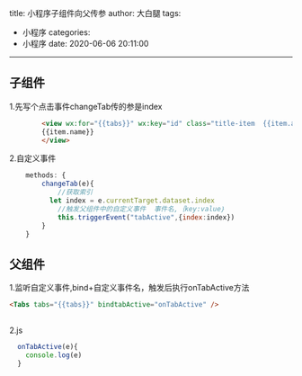 title: 小程序子组件向父传参
author: 大白腿
tags:
  - 小程序
categories:
  - 小程序
date: 2020-06-06 20:11:00
---
## 子组件
1.先写个点击事件changeTab传的参是index
```html
        <view wx:for="{{tabs}}" wx:key="id" class="title-item  {{item.active?'active':''}}" bindtap="changeTab" data-index="{{index}}">
        {{item.name}}
        </view>
```
2.自定义事件
```js
    methods: {
        changeTab(e){
            //获取索引
          let index = e.currentTarget.dataset.index
            //触发父组件中的自定义事件  事件名,｛key:value｝
            this.triggerEvent("tabActive",{index:index})
        }
    }
```
## 父组件
1.监听自定义事件,bind+自定义事件名，触发后执行onTabActive方法
```html
<Tabs tabs="{{tabs}}" bindtabActive="onTabActive" />
    
   ```
2.js
```js
  onTabActive(e){
    console.log(e)
  }
  ```